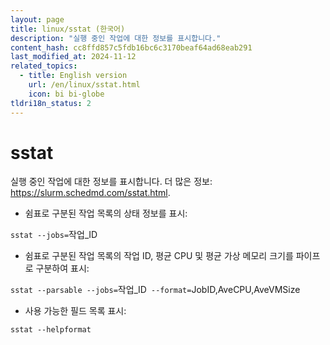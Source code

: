 ```yaml
---
layout: page
title: linux/sstat (한국어)
description: "실행 중인 작업에 대한 정보를 표시합니다."
content_hash: cc8ffd857c5fdb16bc6c3170beaf64ad68eab291
last_modified_at: 2024-11-12
related_topics:
  - title: English version
    url: /en/linux/sstat.html
    icon: bi bi-globe
tldri18n_status: 2
---
```

# sstat

실행 중인 작업에 대한 정보를 표시합니다.
더 많은 정보: <https://slurm.schedmd.com/sstat.html>.

- 쉼표로 구분된 작업 목록의 상태 정보를 표시:

`sstat --jobs=`<span class="tldr-var badge badge-pill bg-dark-lm bg-white-dm text-white-lm text-dark-dm font-weight-bold">작업_ID</span>

- 쉼표로 구분된 작업 목록의 작업 ID, 평균 CPU 및 평균 가상 메모리 크기를 파이프로 구분하여 표시:

`sstat --parsable --jobs=`<span class="tldr-var badge badge-pill bg-dark-lm bg-white-dm text-white-lm text-dark-dm font-weight-bold">작업_ID</span>` --format=`<span class="tldr-var badge badge-pill bg-dark-lm bg-white-dm text-white-lm text-dark-dm font-weight-bold">JobID,AveCPU,AveVMSize</span>

- 사용 가능한 필드 목록 표시:

`sstat --helpformat`
